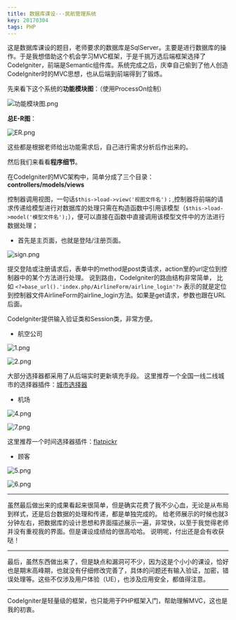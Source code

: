 ```yaml
---
title: 数据库课设---民航管理系统
key: 20170304
tags: PHP
---
```


这是数据库课设的题目，老师要求的数据库是SqlServer。主要是进行数据库的操作。于是我想借助这个机会学习MVC框架，于是千挑万选后端框架选择了CodeIgniter，前端是Semantic组件库。系统完成之后，庆幸自己偷到了他人创造CodeIgniter时的MVC思想，也从后端到前端得到了锻炼。

先来看下这个系统的**功能模块图**：（使用ProcessOn绘制）

![功能模块图.png](https://i.loli.net/2018/08/16/5b753f1cc4a9a.png)

**总E-R图**：

![ER.png](https://i.loli.net/2018/08/16/5b753f1cdd8fd.png)

这些都是根据老师给出功能需求后，自己进行需求分析后作出来的。


<!--more-->


然后我们来看看**程序细节**。

在CodeIgniter的MVC架构中，简单分成了三个目录：**controllers/models/views**

控制器调用视图，一句话`$this->load->view('视图文件名')；`,控制器将前端的请求传递给模型进行对数据库的处理只需在构造函数中引用该模型（`$this->load->model('模型文件名');`），便可以直接在函数中直接调用该模型文件中的方法进行数据处理；

 - 首先是主页面，也就是登陆/注册页面。

![sign.png](https://i.loli.net/2018/08/16/5b753f1c10f13.png)

提交登陆或注册请求后，表单中的method是post类请求，action里的url定位到控制器中的某个方法进行处理。
说到路由，CodeIgniter的路由结构非常简单，
比如 `<?=base_url().'index.php/AirlineForm/airline_login'?>` 表示的就是定位到控制器文件AirlineForm的airline_login方法。如果是get请求，参数也跟在URL后面。

CodeIgniter提供输入验证类和Session类，非常方便。

 - 航空公司

![1.png](https://i.loli.net/2018/08/16/5b753f1cc3132.png)

![2.png](https://i.loli.net/2018/08/16/5b753f1cc7f44.png)

大部分选择器都采用了从后端实时更新填充手段。
这里推荐一个全国一线二线城市的选择器插件：[城市选择器](http://www.jq22.com/jquery-info4630)

 - 机场

![4.png](https://i.loli.net/2018/08/16/5b753f1cc64f0.png)

![7.png](https://i.loli.net/2018/08/16/5b753f1cdbd18.png)

这里推荐一个时间选择器插件：[flatpickr](https://www.awesomes.cn/repo/chmln/flatpickr)

 - 顾客

![5.png](https://i.loli.net/2018/08/16/5b753f1c46667.png)

![6.png](https://i.loli.net/2018/08/16/5b753f1c4a113.png)

----------

虽然最后做出来的成果看起来很简单，但是确实花费了我不少心血，无论是从布局到样式，还是后台数据的处理和传递，都是单独完成的。
给老师展示的时候也就3分钟左右，把数据库的设计思想和界面描述展示一遍，非常快，以至于我觉得老师并没有重视我的界面。但是课设成绩给的很高哈哈。
说明呢，付出还是会有收获哒！

----------
最后，虽然东西做出来了，但是缺点和漏洞可不少，因为这是个小小的课设，恰好也是期末高峰期，也就没有仔细修改完善了，具体的问题还有输入验证，加密，错误处理等。这些不仅涉及用户体验（UE），也涉及应用安全，都值得注意。

----------
CodeIgniter是轻量级的框架，也只能用于PHP框架入门，帮助理解MVC，这也是我的初衷。

